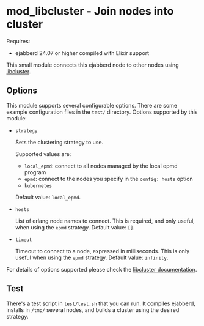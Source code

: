 mod_libcluster - Join nodes into cluster
========================================

Requires:
- ejabberd 24.07 or higher compiled with Elixir support


This small module connects this ejabberd node to other nodes
using [libcluster](https://github.com/bitwalker/libcluster).

Options
-------

This module supports several configurable options.
There are some example configuration files in the `test/` directory.
Options supported by this module:

* `strategy`

  Sets the clustering strategy to use.

  Supported values are:
  - `local_epmd`: connect to all nodes managed by the local epmd program
  - `epmd`: connect to the nodes you specify in the `config: hosts` option
  - `kubernetes`

  Default value: `local_epmd`.

* `hosts`

  List of erlang node names to connect.
  This is required, and only useful, when using the `epmd` strategy.
  Default value: `[]`.

* `timeut`

  Timeout to connect to a node, expressed in milliseconds.
  This is only useful when using the `epmd` strategy.
  Default value: `infinity`.

For details of options supported please check the
[libcluster documentation](https://hexdocs.pm/libcluster).

Test
----

There's a test script in `test/test.sh` that you can run.
It compiles ejabberd, installs in `/tmp/` several nodes,
and builds a cluster using the desired strategy.
